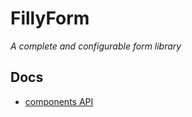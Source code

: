 # FillyForm

_A complete and configurable form library_

## Docs

- [components API](https://github.com/Romain-Moreaux/reactForm/wiki/Components-API)
